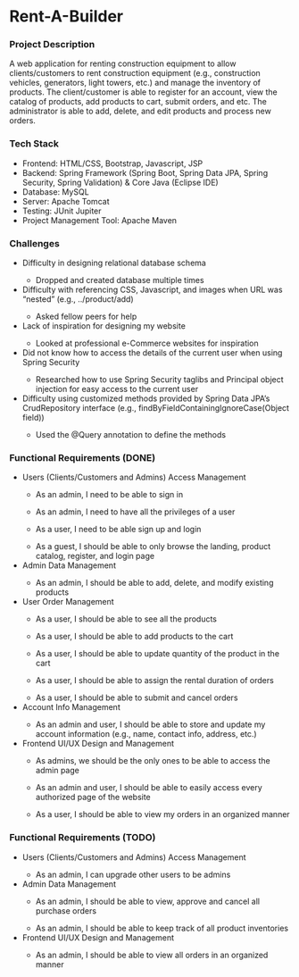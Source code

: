 # Rent-A-Builder
<h3>Project Description</h3>
<p>A web application for renting construction equipment to allow clients/customers to rent construction equipment (e.g., construction vehicles, generators, light towers, etc.) and manage the inventory of products. The client/customer is able to register for an account, view the catalog of products, add products to cart, submit orders, and etc. The administrator is able to add, delete, and edit products and process new orders.</p>

<h3>Tech Stack</h3>
<ul>
  <li>Frontend: HTML/CSS, Bootstrap, Javascript, JSP</li>
  <li>Backend: Spring Framework (Spring Boot, Spring Data JPA, Spring Security, Spring Validation) & Core Java (Eclipse IDE)</li>
  <li>Database: MySQL</li>
  <li>Server: Apache Tomcat</li>
  <li>Testing: JUnit Jupiter</li>
  <li>Project Management Tool: Apache Maven</li>
</ul>
  
<h3>Challenges</h3>
<ul>
  <li>Difficulty in designing relational database schema</li>
    <ul><li>Dropped and created database multiple times</li></ul>
  <li>Difficulty with referencing CSS, Javascript, and images when URL was “nested” (e.g., ../product/add)</li>
    <ul><li>Asked fellow peers for help</ul></li>
  <li>Lack of inspiration for designing my website</li>
     <ul><li>Looked at professional e-Commerce websites for inspiration</ul></li>
  <li>Did not know how to access the details of the current user when using Spring Security</li>
    <ul><li>Researched how to use Spring Security taglibs and Principal object injection for easy access to the current user</ul></li>
  <li>Difficulty using customized methods provided by Spring Data JPA’s CrudRepository interface (e.g., findByFieldContainingIgnoreCase(Object field))</li>
    <ul><li>Used the @Query annotation to define the methods</ul></li>
</ul>

<h3>Functional Requirements (DONE)</h3>
<ul>
  <li>Users (Clients/Customers and Admins) Access Management</li>
    <ul><li>As an admin, I need to be able to sign in</ul></li>
    <ul><li>As an admin, I need to have all the privileges of a user</ul></li>
    <ul><li>As a user, I need to be able sign up and login</ul></li>
    <ul><li>As a guest, I should be able to only browse the landing, product catalog, register, and login page</ul></li>
  <li>Admin Data Management</li>
    <ul><li>As an admin, I should be able to add, delete, and modify existing products</ul></li>
  <li>User Order Management</li>
    <ul><li>As a user, I should be able to see all the products</ul></li>
    <ul><li>As a user, I should be able to add products to the cart</ul></li>
    <ul><li>As a user, I should be able to update quantity of the product in the cart</ul></li>
    <ul><li>As a user, I should be able to assign the rental duration of orders</ul></li>
    <ul><li>As a user, I should be able to submit and cancel orders</ul></li>
  <li>Account Info Management</li>
    <ul><li>As an admin and user, I should be able to store and update my account information (e.g., name, contact info, address, etc.)</ul></li>
  <li>Frontend UI/UX Design and Management</li>
    <ul><li>As admins, we should be the only ones to be able to access the admin page</ul></li>
    <ul><li>As an admin and user, I should be able to easily access every authorized page of the website</ul></li>
    <ul><li>As a user, I should be able to view my orders in an organized manner</ul></li>
</ul>

<h3>Functional Requirements (TODO)</h3>
<ul>
  <li>Users (Clients/Customers and Admins) Access Management</li>
    <ul><li>As an admin, I can upgrade other users to be admins</ul></li>
  <li>Admin Data Management</li>
    <ul><li>As an admin, I should be able to view, approve and cancel all purchase orders</ul></li>
    <ul><li>As an admin, I should be able to keep track of all product inventories</ul></li>
  <li>Frontend UI/UX Design and Management</li>
    <ul><li>As an admin, I should be able to view all orders in an organized manner</ul></li>
</ul>
